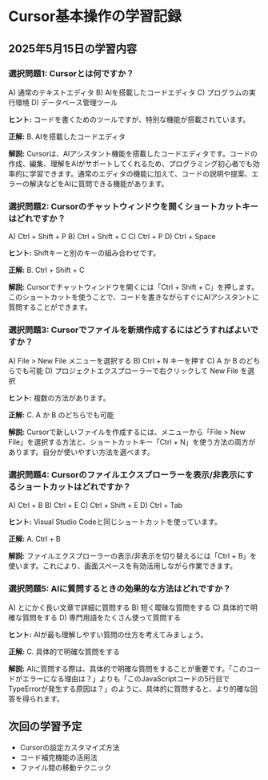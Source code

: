 # Cursor基本操作の学習記録

## 2025年5月15日の学習内容

### 選択問題1: Cursorとは何ですか？
A) 通常のテキストエディタ
B) AIを搭載したコードエディタ
C) プログラムの実行環境
D) データベース管理ツール

**ヒント:** コードを書くためのツールですが、特別な機能が搭載されています。

**正解:** B. AIを搭載したコードエディタ

**解説:** Cursorは、AIアシスタント機能を搭載したコードエディタです。コードの作成、編集、理解をAIがサポートしてくれるため、プログラミング初心者でも効率的に学習できます。通常のエディタの機能に加えて、コードの説明や提案、エラーの解決などをAIに質問できる機能があります。

### 選択問題2: Cursorのチャットウィンドウを開くショートカットキーはどれですか？
A) Ctrl + Shift + P
B) Ctrl + Shift + C
C) Ctrl + P
D) Ctrl + Space

**ヒント:** Shiftキーと別のキーの組み合わせです。

**正解:** B. Ctrl + Shift + C

**解説:** Cursorでチャットウィンドウを開くには「Ctrl + Shift + C」を押します。このショートカットを使うことで、コードを書きながらすぐにAIアシスタントに質問することができます。

### 選択問題3: Cursorでファイルを新規作成するにはどうすればよいですか？
A) File > New File メニューを選択する
B) Ctrl + N キーを押す
C) A か B のどちらでも可能
D) プロジェクトエクスプローラーで右クリックして New File を選択

**ヒント:** 複数の方法があります。

**正解:** C. A か B のどちらでも可能

**解説:** Cursorで新しいファイルを作成するには、メニューから「File > New File」を選択する方法と、ショートカットキー「Ctrl + N」を使う方法の両方があります。自分が使いやすい方法を選べます。

### 選択問題4: Cursorのファイルエクスプローラーを表示/非表示にするショートカットはどれですか？
A) Ctrl + B
B) Ctrl + E
C) Ctrl + Shift + E
D) Ctrl + Tab

**ヒント:** Visual Studio Codeと同じショートカットを使っています。

**正解:** A. Ctrl + B

**解説:** ファイルエクスプローラーの表示/非表示を切り替えるには「Ctrl + B」を使います。これにより、画面スペースを有効活用しながら作業できます。

### 選択問題5: AIに質問するときの効果的な方法はどれですか？
A) とにかく長い文章で詳細に質問する
B) 短く曖昧な質問をする
C) 具体的で明確な質問をする
D) 専門用語をたくさん使って質問する

**ヒント:** AIが最も理解しやすい質問の仕方を考えてみましょう。

**正解:** C. 具体的で明確な質問をする

**解説:** AIに質問する際は、具体的で明確な質問をすることが重要です。「このコードがエラーになる理由は？」よりも「このJavaScriptコードの5行目でTypeErrorが発生する原因は？」のように、具体的に質問すると、より的確な回答を得られます。

## 次回の学習予定
- Cursorの設定カスタマイズ方法
- コード補完機能の活用法
- ファイル間の移動テクニック 